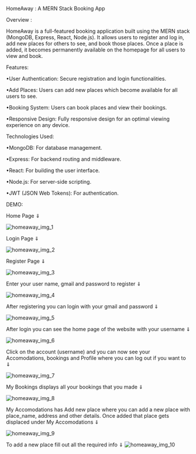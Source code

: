 HomeAway : A MERN Stack Booking App

Overview :

HomeAway is a full-featured booking application built using the MERN stack (MongoDB, Express, React, Node.js). It allows users to register and log in, add new places for others to see, and book those places. Once a place is added, it becomes permanently available on the homepage for all users to view and book.


Features:

•User Authentication: Secure registration and login functionalities.

•Add Places: Users can add new places which become available for all users to see.

•Booking System: Users can book places and view their bookings.

•Responsive Design: Fully responsive design for an optimal viewing experience on any device.

Technologies Used:

•MongoDB: For database management.

•Express: For backend routing and middleware.

•React: For building the user interface.

•Node.js: For server-side scripting.

•JWT (JSON Web Tokens): For authentication.

DEMO: 

Home Page ⇓

![homeaway_img_1](https://github.com/user-attachments/assets/f9ff9fc5-c261-4789-a185-deed8f9d43c2)

Login Page ⇓

![homeaway_img_2](https://github.com/user-attachments/assets/d3f3c36b-2a6c-4fc8-8848-d7f7d1d2957a)

Register Page ⇓

![homeaway_img_3](https://github.com/user-attachments/assets/6d4dd096-8b8f-4bb8-a926-cb24ba63a1fb)

Enter your user name, gmail and password to register ⇓

![homeaway_img_4](https://github.com/user-attachments/assets/9acb418d-f539-4aee-84f8-fcb3e5fb9260)

After registering you can login with your gmail and password ⇓

![homeaway_img_5](https://github.com/user-attachments/assets/4db109f3-3245-46d7-bafe-24422ee39da4)

After login you can see the home page of the website with your username ⇓

![homeaway_img_6](https://github.com/user-attachments/assets/a279b7a5-455e-4a60-9a76-4c2ac719d0e8)

Click on the account (username) and you can now see your Accomodations, bookings and Profile where you can log out if you want to ⇓

![homeaway_img_7](https://github.com/user-attachments/assets/b8584cd5-3b2a-42f5-abbc-1f25002c3c73)

My Bookings displays all your bookings that you made ⇓

![homeaway_img_8](https://github.com/user-attachments/assets/8d4f3788-0a51-45a4-85ba-5f372c801f16)

My Accomodations has Add new place where you can add a new place with place_name, address and other details. Once added that place gets displaced under My Accomodations ⇓

![homeaway_img_9](https://github.com/user-attachments/assets/5a4f7b3d-1ae2-436e-bb6f-c0809a9362b0)

To add a new place fill out all the required info ⇓
![homeaway_img_10](https://github.com/user-attachments/assets/fa3c04b7-c523-4eb9-8efa-22f2779af3ec)

